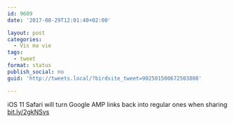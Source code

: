 ```yaml
---
id: 9609
date: '2017-08-29T12:01:40+02:00'

layout: post
categories:
  - Vis ma vie
tags:
  - tweet
format: status
publish_social: no
guid: 'http://tweets.local/?birdsite_tweet=902501500672503808'

---
```


iOS 11 Safari will turn Google AMP links back into regular ones when sharing [bit.ly/2gkNSvs](http://bit.ly/2gkNSvs)